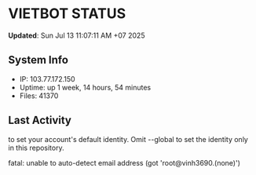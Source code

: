 # VIETBOT STATUS
**Updated**: Sun Jul 13 11:07:11 AM +07 2025

## System Info
- IP: 103.77.172.150
- Uptime: up 1 week, 14 hours, 54 minutes
- Files: 41370

## Last Activity

to set your account's default identity.
Omit --global to set the identity only in this repository.

fatal: unable to auto-detect email address (got 'root@vinh3690.(none)')
